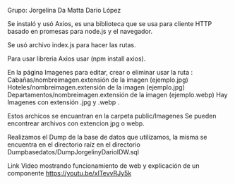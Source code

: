 

Grupo: 
  Jorgelina Da Matta 
  Darío López

Se instaló y usó Axios, es una biblioteca que se usa para cliente HTTP basado en promesas para node.js y el navegador. 



Se usó archivo index.js  para hacer las rutas. 

Para usar libreria Axios  usar (npm install axios).





En la página Imagenes para editar, crear o eliminar usar la ruta :
Cabañas/nombreimagen.extensión de la imagen (ejemplo.jpg)
Hoteles/nombreimagen.extensión de la imagen (ejemplo.jpg)
Departamentos/nombreimagen.extensión de la imagen (ejemplo.webp)
Hay Imagenes con extensión .jpg y .webp .

Estos archicos se encuantran en la carpeta public/Imagenes
 Se pueden encontrear archivos con extencion jpg o webp.

Realizamos el Dump de la base de datos que utilizamos, la misma se encuentra en el directorio raíz en el directorio Dumpbasedatos/DumpJorgelinyDarioIDW.sql

Link Video mostrando funcionamiento de web y explicación de un componente   https://youtu.be/xlTevvRJy5k



